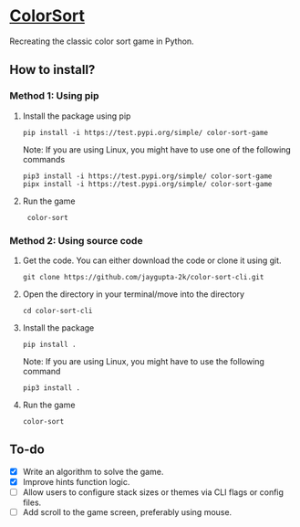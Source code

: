 # [ColorSort](https://test.pypi.org/project/color-sort-game/)
Recreating the classic color sort game in Python.

## How to install?
### Method 1: Using pip
1. Install the package using pip
   ```
   pip install -i https://test.pypi.org/simple/ color-sort-game
   ```
   Note: If you are using Linux, you might have to use one of the following commands
   ```
   pip3 install -i https://test.pypi.org/simple/ color-sort-game
   pipx install -i https://test.pypi.org/simple/ color-sort-game
   ```
2. Run the game
   ```
    color-sort
   ```
### Method 2: Using source code
1. Get the code.
   You can either download the code or clone it using git.
   ```
   git clone https://github.com/jaygupta-2k/color-sort-cli.git
   ```
2. Open the directory in your terminal/move into the directory
   ```
   cd color-sort-cli
   ```
3. Install the package
   ```
   pip install .
   ```
   Note: If you are using Linux, you might have to use the following command
   ```
   pip3 install .
   ```
4. Run the game
   ```
   color-sort
   ```
## To-do
- [X] Write an algorithm to solve the game.
- [X] Improve hints function logic.
- [ ] Allow users to configure stack sizes or themes via CLI flags or config files.
- [ ] Add scroll to the game screen, preferably using mouse.